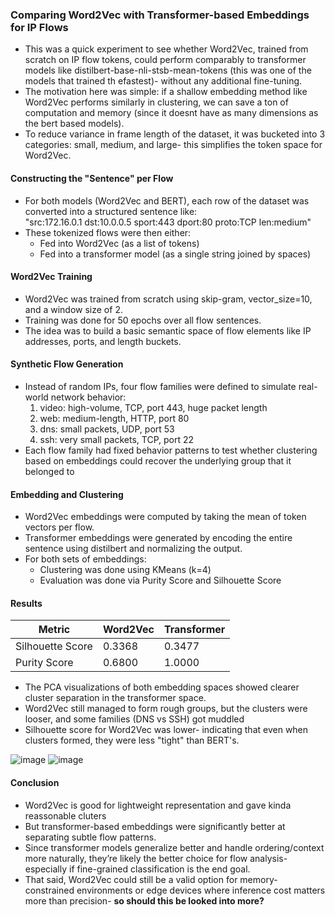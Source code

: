 ### Comparing Word2Vec with Transformer-based Embeddings for IP Flows  
* This was a quick experiment to see whether Word2Vec, trained from scratch on IP flow tokens, could perform comparably to transformer models like distilbert-base-nli-stsb-mean-tokens (this was one of the models that trained th efastest)-  without any additional fine-tuning.  
* The motivation here was simple: if a shallow embedding method like Word2Vec performs similarly in clustering, we can save a ton of computation and memory (since it doesnt have as many dimensions as the bert based models).  
* To reduce variance in frame length of the dataset, it was bucketed into 3 categories: small, medium, and large- this simplifies the token space for Word2Vec.  

#### Constructing the "Sentence" per Flow  
* For both models (Word2Vec and BERT), each row of the dataset was converted into a structured sentence like:  
  "src:172.16.0.1 dst:10.0.0.5 sport:443 dport:80 proto:TCP len:medium"
* These tokenized flows were then either:  
    - Fed into Word2Vec (as a list of tokens)  
    - Fed into a transformer model (as a single string joined by spaces)

#### Word2Vec Training  
* Word2Vec was trained from scratch using skip-gram, vector_size=10, and a window size of 2.  
* Training was done for 50 epochs over all flow sentences.  
* The idea was to build a basic semantic space of flow elements like IP addresses, ports, and length buckets.

#### Synthetic Flow Generation  
* Instead of random IPs, four flow families were defined to simulate real-world network behavior:  
    1. video: high-volume, TCP, port 443, huge packet length  
    2. web: medium-length, HTTP, port 80  
    3. dns: small packets, UDP, port 53  
    4. ssh: very small packets, TCP, port 22  
* Each flow family had fixed behavior patterns to test whether clustering based on embeddings could recover the underlying group that it belonged to 

#### Embedding and Clustering  
* Word2Vec embeddings were computed by taking the mean of token vectors per flow.  
* Transformer embeddings were generated by encoding the entire sentence using distilbert and normalizing the output.  
* For both sets of embeddings:  
    - Clustering was done using KMeans (k=4)
    - Evaluation was done via Purity Score and Silhouette Score

#### Results  
| Metric                | Word2Vec | Transformer |
|-----------------------|----------|-------------|
| Silhouette Score      | 0.3368   | 0.3477      |
| Purity Score          | 0.6800   | 1.0000      |


* The PCA visualizations of both embedding spaces showed clearer cluster separation in the transformer space.  
* Word2Vec still managed to form rough groups, but the clusters were looser, and some families (DNS vs SSH) got muddled 
* Silhouette score for Word2Vec was lower- indicating that even when clusters formed, they were less "tight" than BERT's.

![image](https://github.com/user-attachments/assets/05bac5f8-3b7b-4e61-9c11-e3224e50bae1)
![image](https://github.com/user-attachments/assets/cc07f0ac-f0fd-47ab-9902-d06f71e5afc1)




#### Conclusion
* Word2Vec is good for lightweight representation and gave kinda reassonable cluters  
* But transformer-based embeddings were significantly better at separating subtle flow patterns.  
* Since transformer models generalize better and handle ordering/context more naturally, they’re likely the better choice for flow analysis- especially if fine-grained classification is the end goal.  
* That said, Word2Vec could still be a valid option for memory-constrained environments or edge devices where inference cost matters more than precision- **so should this be looked into more?**

